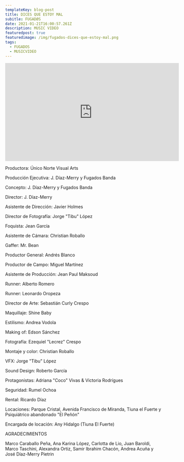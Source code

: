 ```yaml
---
templateKey: blog-post
title: DICES QUE ESTOY MAL
subitle: FUGADØS
date: 2021-01-21T16:00:57.261Z
description: MUSIC VIDEO
featuredpost: true
featuredimage: /img/fugados-dices-que-estoy-mal.png
tags:
  - FUGADOS
  - MUSICVIDEO
---
```

<iframe width="560" height="315" src="https://www.youtube.com/embed/YxWpRo0Zu9s" title="YouTube video player" frameborder="0" allow="accelerometer; autoplay; clipboard-write; encrypted-media; gyroscope; picture-in-picture" allowfullscreen></iframe>



<!--StartFragment-->

Productora: Único Norte Visual Arts 

Producción Ejecutiva: J. Díaz-Merry y Fugados Banda 

Concepto: J. Díaz-Merry y Fugados Banda 

Director: J. Díaz-Merry 

Asistente de Dirección: Javier Holmes 

Director de Fotografía: Jorge "Tibu" López 

Foquista: Jean García 

Asistente de Cámara: Christian Roballo 

Gaffer: Mr. Bean 

Productor General: Andrés Blanco 

Productor de Campo: Miguel Martínez 

Asistente de Producción: Jean Paul Maksoud 

Runner: Alberto Romero 

Runner: Leonardo Oropeza 

Director de Arte: Sebastián Curly Crespo 

Maquillaje: Shine Baby 

Estilismo: Andrea Vodola 

Making of: Edson Sánchez 

Fotografía: Ezequiel "Lecrez" Crespo 

Montaje y color: Christian Roballo 

VFX: Jorge "Tibu" López 

Sound Design: Roberto García 

Protagonistas: Adriana "Coco" Vivas & Victoria Rodrígues 

Seguridad: Rumel Ochoa 

Rental: Ricardo Díaz 

Locaciones: Parque Cristal, Avenida Francisco de Miranda, Tiuna el Fuerte y Psiquiátrico abandonado "El Peñón" 

Encargada de locación: Any Hidalgo (Tiuna El Fuerte) 

AGRADECIMIENTOS 

Marco Caraballo Peña, Ana Karina López, Carlotta de Lio, Juan Baroldi, Marco Taschini, Alexandra Ortiz, Samir Ibrahim Chacón, Andrea Acuña y José Díaz-Merry Pietrin

<!--EndFragment-->